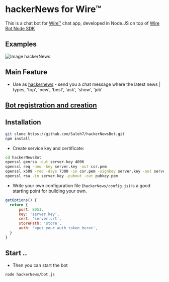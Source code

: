 # hackerNews for Wire™

This is a chat bot for [Wire™](https://wire.com) chat app, developed in Node.JS on top of [Wire Bot Node SDK](https://github.com/wireapp/bot-sdk-node)

## Examples

![Image hackerNews](http://i.imgur.com/4ILeBvg.gif)


## Main Feature
- Use as [hackernews](https://www.npmjs.com/package/firebase-hackernews) - send you a chat message where the latest news | types, 'top', 'new', 'best', 'ask', 'show', 'job'

## [Bot registration and creation](https://github.com/wireapp/bot-sdk-node#bot-registration-and-creation)

## Installation
```bash
git clone https://github.com/Saleh7/hackerNewsBot.git
npm install
```

- Create service key and certificate:
```bash
cd hackerNewsBot
openssl genrsa -out server.key 4096
openssl req -new -key server.key -out csr.pem
openssl x509 -req -days 7300 -in csr.pem -signkey server.key -out server.crt
openssl rsa -in server.key -pubout -out pubkey.pem
```

- Write your own configuration file (`hackerNews/config.js`) is a good starting point for building your own.
```js
getOptions() {
  return {
      port: 8051,
      key: 'server.key',
      cert: 'server.crt',
      storePath: 'store',
      auth: '<put your auth token here>',
  }
}
```

## Start .. 
- Then you can start the bot
```bash
node hackerNews/bot.js
```

